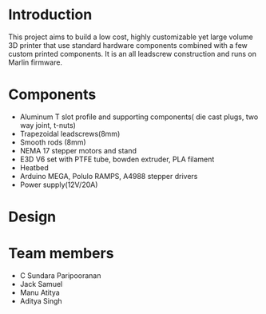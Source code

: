 # Introduction 
This project aims to build a low cost, highly customizable yet large volume 3D printer that use standard hardware components combined with a few custom printed components. It is an all leadscrew construction and runs on Marlin firmware.

# Components
* Aluminum T slot profile and supporting components( die cast plugs, two way joint, t-nuts)
* Trapezoidal leadscrews(8mm)
* Smooth rods (8mm)
* NEMA 17 stepper motors and stand
* E3D V6 set with PTFE tube, bowden extruder, PLA filament
* Heatbed
* Arduino MEGA, Polulo RAMPS, A4988 stepper drivers
* Power supply(12V/20A)

# Design

# Team members
* C Sundara Paripooranan
* Jack Samuel
* Manu Atitya
* Aditya Singh
